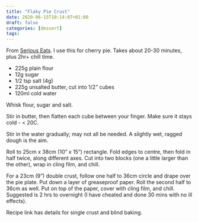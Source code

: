 ```yaml
---
title: "Flaky Pie Crust"
date: 2020-06-15T10:14:07+01:00
draft: false
categories: [dessert]
tags: 
---
```


From [Serious Eats](http://www.seriouseats.com/recipes/2016/06/old-fashioned-flaky-pie-dough-recipe.html). I use this for cherry pie.  Takes about 20-30 minutes, plus 2hr+ chill time.

- 225g plain flour
- 12g sugar
- 1/2 tsp salt (4g)
- 225g unsalted butter, cut into 1/2” cubes
- 120ml cold water

Whisk flour, sugar and salt.

Stir in butter, then flatten each cube between your finger.  Make sure it stays cold - < 20C.

Stir in the water gradually; may not all be needed.  A slightly wet, ragged dough is the aim.

Roll to 25cm x 38cm (10” x 15”) rectangle.  Fold edges to centre, then fold in half twice, along different axes.  Cut into two blocks (one a little larger than the other), wrap in cling film, and chill.

For a 23cm (9”) double crust, follow one half to 36cm circle and drape over the pie plate.  Put down a layer of greaseproof paper.  Roll the second half to 36cm as well.  Put on top of the paper, cover with cling film, and chill.  Suggested is 2 hrs to overnight (I have cheated and done 30 mins with no ill effects).

Recipe link has details for single crust and blind baking.